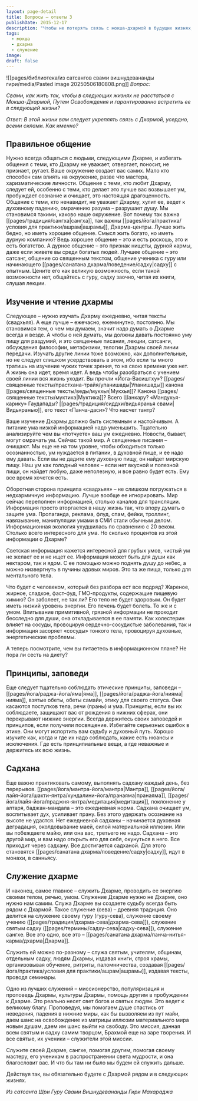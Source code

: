```yaml
---
layout: page-detail
title: Вопросы – ответы 3
publishDate: 2015-12-17
description: "Чтобы не потерять связь с мокша-дхармой в будущих жизнях, важно: общаться с последователями Дхармы, ежедневно изучать священные тексты, строго соблюдать этические принципы (яма-нияма), регулярно практиковать садхану и служить Дхарме, гуру, сангхе. Такое служение и практика формируют благую карму и сохраняют духовный путь."
tags:
  - мокша
  - дхарма
  - служение
image: 
draft: false
---
```

![[pages/библиотека/из сатсангов свами вишнудевананды гири/media/Pasted image 20250506180808.png]]
_Вопрос:_

_Свами, как жить так, чтобы в следующих жизнях не расстаться с Мокша-Дхармой, Путем Освобождения и гарантированно встретить ее в следующей жизни?_

_Ответ: В этой жизни вам следует укреплять связь с Дхармой, усердно, всеми силами. Как именно?_

## Правильное общение

Нужно всегда общаться с людьми, следующими Дхарме, и избегать общения с теми, кто Дхарму не уважает, отвергает, поносит, не признает, ругает. Ваше окружение создает вас самих. Мало кто способен сам влиять на окружение, разве что мастера, харизматические личности. Общение с теми, кто любит Дхарму, следует ей, особенно с теми, кто делает это лучше вас возвышает ум, пробуждает сознание и очищает, это настоящая драгоценность. Общение с теми, кто ненавидит, не уважает Дхарму, хулит ее, ведет к духовному падению, омрачению разума – разрушает душу. Мы становимся такими, каково наше окружение. Вот почему так важна [[pages/традиция/сангха|сангха]], так важны [[pages/йога/практика/условия для практики/ашрам|ашрамы]], Дхарма-центры. Лучше жить бедно, но иметь хорошее общение. Смысл жить богато, но иметь дурную компанию? Ведь хорошее общение – это и есть роскошь, это и есть богатство. А дурное общение – это признак нищеты, дурной кармы, даже если живете вы среди богатых людей. Лучшее общение – это сатсанг, общение со священным текстом, общение ученика с гуру или начинающего [[pages/санатана дхарма/поведение/садху|садху]] с опытным. Цените его как великую возможность, если такой возможности нет, общайтесь с гуру, садху заочно, читая их книги, слушая лекции.

## Изучение и чтение дхармы

Следующее – нужно изучать Дхарму ежедневно, читая тексты (свадхьяя). А еще лучше – ежечасно, ежеминутно, постоянно. Мы становимся тем, о чем мы думаем, значит надо думать о Дхарме всегда и везде. А чтобы о ней думать, мы должны давать постоянно уму пищу для раздумий, и это священные писания, лекции, сатсанги, обсуждения философии, метафизики, телогии Дхармы своей линии передачи. Изучать другие линии тоже возможно, как дополнительные, но не следует слишком усердствовать в этом, ибо если ты много тратишь на изучение чужих точек зрения, то на свою времени уже нет. А жизнь она идет, время идет. А ведь чтобы разобраться с учением своей линии вся жизнь уходит. Вы прочли «Йога-Васиштху»? [[pages/священные тексты/прастхана-трайя/упанишады|Упанишады]] канона [[pages/священные тексты/веды/мукхья|Мукхья]]? Канона [[pages/священные тексты/муктика|Муктика]]? Всего Шанкару? «Мандукья-карику» Гаудапады? [[pages/традиция/сиддхи/видьяранья свами|Видьяранью]], его текст «Панча-даси»? Что насчет тантр?

Ваше изучение Дхармы должно быть системным и настойчивым. А питание ума низкой информацией надо уменьшить. Тщательно анализируйте чем вы «потчуете» ваш ум ежедневно. Новости, бывает, могут омрачать ум. Сейчас такой мир. А священные писания – очищают. Мы еще не на том уровне, чтобы обходиться только осознанностью, ум нуждается в питании, в духовной пище, и ее надо ему давать. Если вы не дадите ему духовную пищу, он найдет мирскую пищу. Наш ум как голодный человек – если нет вкусной и полезной пищи, он найдет любую, даже неполезную, и все равно будет есть. Ему все время хочется есть.

Оборотная сторона принципа «свадхьяя» – не слишком погружаться в недхармичную информацию. Лучше вообще ее игнорировать. Мир сейчас переполнен информацией, столько каналов для трансляции. Информация просто вторгается в нашу жизнь так, что впору думать о защите ума. Пропаганда, реклама, флуд, спам, фейки, троллинг, навязывание, манипуляции умами в СМИ стали обычным делом. Информационная экология ухудшилась по сравнению с 20 веком. Столько всего интересного для ума. Но сколько процентов из этой информации о Дхарме?

Светская информация кажется интересной для грубых умов, чистый ум не желает ее и не ищет ее. Информация может быть для души как нектаром, так и ядом. С ее помощью можно поднять душу до небес, а можно низвергнуть в пучины адовых миров. Это та же пища, только для ментального тела.

Что будет с человеком, который без разбора ест все подряд? Жареное, жирное, сладкое, фаст-фуд, ГМО-продукты, содержащие пищевую химию? Он заболеет, не так ли? Его тело не будет здоровым. Он будет иметь низкий уровень энергии. Его печень будет болеть. То же и с умом. Впитывание примитивной, грязной информации не проходит бесследно для души, она откладывается в ее памяти. Как холестерин влияет на сосуды, провоцируя сердечно-сосудистые заболевания, так и информация засоряет «сосуды» тонкого тела, провоцируя духовные, энергетические проблемы.

А теперь посмотрите, чем вы питаетесь в информационном плане? Не пора ли сесть на диету?

## Принципы, заповеди

Еще следует тщательно соблюдать этические принципы, заповеди – [[pages/йога/раджа-йога/яма|яма]], [[pages/йога/раджа-йога/нияма|нияма]], взятые обеты, обеты самайи, этику для своего статуса. Они касаются поступков тела, речи (праны) и ума. Принципы, если вы их соблюдаете, защищают вас от рождения в нижних сферах, они перекрывают нижние энергии. Всегда держитесь своих заповедей и принципов, если получили посвящение. Избегайте серьезных ошибок в этике. Они могут испортить вам судьбу и духовный путь. Хорошо изучите как, когда и где их надо соблюдать, какие есть нюансы и исключения. Где есть принципиальные вещи, а где неважные и держитесь их всю жизнь.

## Садхана

Еще важно практиковать самому, выполнять садхану каждый день, без перерывов. [[pages/йога/мантра-йога/мантра|Мантра]], [[pages/йога/лайя-йога/шакти-янтра/кундалини-йога/пранаяма|пранаяма]], [[pages/йога/лайя-йога/праджня-янтра/медитация|медитация]], поклонение у алтаря, баджан-мандала – это ежедневная норма. Садхана очищает ум, воспитывает дух, усиливает прану. Без этого удержать осознание на высоте не удастся. Нет ежедневной садханы – начинается духовная деградация, околдовывание маей, силой материальной иллюзии. Или вы побеждаете майю, или она вас, третьего не надо. Садхана – это другой мир, и вам надо открыть его для себя, окунуться в него. Все приходит через садхану. Все достигается садханой. Для этого становятся [[pages/санатана дхарма/поведение/садху|садху]], идут в монахи, в санньясу.

## Служение дхарме

И наконец, самое главное – служить Дхарме, проводить ее энергию своими телом, речью, умом. Служение Дхарме нужно не Дхарме, оно нужно нам самим. Служа Дхарме вы создаете судьбу всегда быть рядом с Дхармой. Такое служение (сева) – древняя традиция. Оно делится на служение своему гуру (гуру-сева), служение своему учению ([[pages/традиция/дхарма-сева|дхарма-сева]]), служение святым садху ([[pages/термины/садху-сева|садху-сева]]), служение сангхе. Все это одно, все это – [[pages/санатана дхарма/панча-нитья-карма/дхарма|Дхарма]].

Служить ей можно по-разному – служа святым, учителям, общинам, отдельным садху, людям Дхармы, издавая книги, строя храмы, организовывая обучение, ритриты, паломничества, создавая [[pages/йога/практика/условия для практики/ашрам|ашрамы]], издавая тексты, проводя семинары.

Одно из лучших служений – миссионерство, популяризация и проповедь Дхармы, культуры Дхармы, помощь другим в пробуждении к Дхарме. Это реально несет свет богов и святых людям. Это ведет к великому благу. Проповедуя, мы помогаем душе спастись от неведения, падения в нижние миры, как бы вызволяем из пут майи, даем шанс на освобождение из матрицы иллюзии материального мира новым душам, даем им шанс выйти на свободу. Это миссия, данная всем святым и садху самим творцом, Брахмой еще на заре творения. И все святые, их ученики – служители этой миссии.

Служите своей Дхарме, сангхе, помогая другим, помогая своему мастеру, его ученикам в распространении света мудрости, и она благословит вас. И что бы там ни было мы будем ей служить дальше.

Действуя так, вы обязательно будете с Дхармой рядом и в следующих жизнях.

*Из сатсанга Шри Гуру Свами Вишнудевананды Гири Махараджа*

